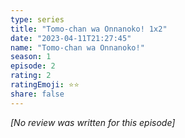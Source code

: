```yaml
---
type: series
title: "Tomo-chan wa Onnanoko! 1x2"
date: "2023-04-11T21:27:45"
name: "Tomo-chan wa Onnanoko!"
season: 1
episode: 2
rating: 2
ratingEmoji: ⭐️⭐️
share: false
---
```


_[No review was written for this episode]_
